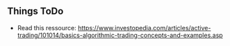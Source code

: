 ## Things ToDo

-  Read this ressource: https://www.investopedia.com/articles/active-trading/101014/basics-algorithmic-trading-concepts-and-examples.asp

